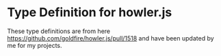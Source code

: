 # Type Definition for howler.js
These type definitions are from here https://github.com/goldfire/howler.js/pull/1518 and have been updated by me for my projects.